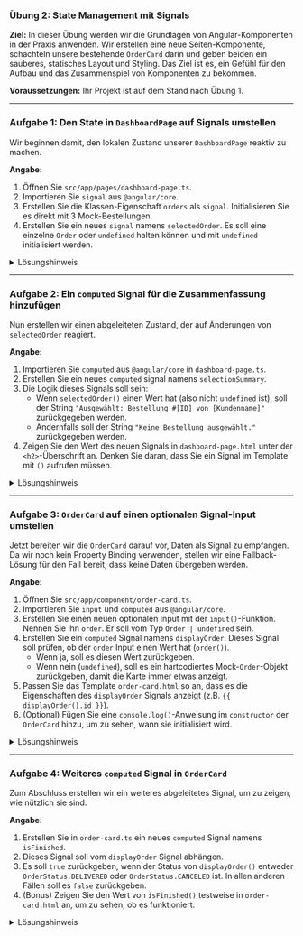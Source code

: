 ### **Übung 2: State Management mit Signals**

**Ziel:** In dieser Übung werden wir die Grundlagen von Angular-Komponenten in der Praxis anwenden. Wir erstellen eine neue Seiten-Komponente, schachteln unsere bestehende `OrderCard` darin und geben beiden ein sauberes, statisches Layout und Styling. Das Ziel ist es, ein Gefühl für den Aufbau und das Zusammenspiel von Komponenten zu bekommen.

**Voraussetzungen:** Ihr Projekt ist auf dem Stand nach Übung 1.

-----

### **Aufgabe 1: Den State in `DashboardPage` auf Signals umstellen**

Wir beginnen damit, den lokalen Zustand unserer `DashboardPage` reaktiv zu machen.

**Angabe:**

1.  Öffnen Sie `src/app/pages/dashboard-page.ts`.
2.  Importieren Sie `signal` aus `@angular/core`.
3.  Erstellen Sie die Klassen-Eigenschaft `orders` als `signal`. Initialisieren Sie es direkt mit 3 Mock-Bestellungen.
4.  Erstellen Sie ein neues `signal` namens `selectedOrder`. Es soll eine einzelne `Order` oder `undefined` halten können und mit `undefined` initialisiert werden.

<details>
<summary>Lösungshinweis</summary>

```typescript
import { Component, signal } from '@angular/core';
import { Order } from '../../model/order';
import { OrderStatus } from '../../model/order-status';
// ... andere imports

@Component({ /* ... */ })
export class DashboardPage {
  // 1. 'orders' ist jetzt ein Writable Signal
  orders = signal<Order[]>([
    { id: 101, customerName: 'Manner GmbH', amount: 250.50, status: OrderStatus.DELIVERED, orderDate: "2024-07-15T10:30:00Z"},
    { id: 102, customerName: 'BitPanda GmbH', amount: 1200.00, status: OrderStatus.SHIPPED, orderDate: "2024-07-15T10:30:00Z" },
    { id: 103, customerName: 'Puch OG', amount: 80.00, status: OrderStatus.PENDING, orderDate: "2024-07-15T10:30:00Z" }
  ]);
  
  // 2. 'selectedOrder' ist ein neues Writable Signal
  selectedOrder = signal<Order | undefined>(undefined);
}
```

</details>

-----

### **Aufgabe 2: Ein `computed` Signal für die Zusammenfassung hinzufügen**

Nun erstellen wir einen abgeleiteten Zustand, der auf Änderungen von `selectedOrder` reagiert.

**Angabe:**

1.  Importieren Sie `computed` aus `@angular/core` in `dashboard-page.ts`.
2.  Erstellen Sie ein neues `computed` signal namens `selectionSummary`.
3.  Die Logik dieses Signals soll sein:
    * Wenn `selectedOrder()` einen Wert hat (also nicht `undefined` ist), soll der String `"Ausgewählt: Bestellung #[ID] von [Kundenname]"` zurückgegeben werden.
    * Andernfalls soll der String `"Keine Bestellung ausgewählt."` zurückgegeben werden.
4.  Zeigen Sie den Wert des neuen Signals in `dashboard-page.html` unter der `<h2>`-Überschrift an. Denken Sie daran, dass Sie ein Signal im Template mit `()` aufrufen müssen.

<details>
<summary>Lösungshinweis</summary>

**`dashboard-page.ts`:**

```typescript
// ... imports
import { Component, signal, computed } from '@angular/core'; 
// ...

export class DashboardPage {
  // ... bestehende signals

  selectionSummary = computed(() => {
    const selected = this.selectedOrder();
    if (selected) {
      return `Ausgewählt: Bestellung #${selected.id} von ${selected.customerName}`;
    }
    return 'Keine Bestellung ausgewählt.';
  });
}
```

**`dashboard-page.html`:**

```html
<!-- Restliche Struktur -->
<h2>Aktuelle Bestellungen</h2>
<p>{{ selectionSummary() }}</p> 
<app-order-card />
<!-- Restliche Struktur -->
```

</details>

-----

### **Aufgabe 3: `OrderCard` auf einen optionalen Signal-Input umstellen**

Jetzt bereiten wir die `OrderCard` darauf vor, Daten als Signal zu empfangen. Da wir noch kein Property Binding verwenden, stellen wir eine Fallback-Lösung für den Fall bereit, dass keine Daten übergeben werden.

**Angabe:**

1.  Öffnen Sie `src/app/component/order-card.ts`.
2.  Importieren Sie `input` und `computed` aus `@angular/core`.
3.  Erstellen Sie einen neuen optionalen Input mit der `input()`-Funktion. Nennen Sie ihn `order`. Er soll vom Typ `Order | undefined` sein.
4.  Erstellen Sie ein `computed` Signal namens `displayOrder`. Dieses Signal soll prüfen, ob der `order` Input einen Wert hat (`order()`).
    * Wenn ja, soll es diesen Wert zurückgeben.
    * Wenn nein (`undefined`), soll es ein hartcodiertes Mock-`Order`-Objekt zurückgeben, damit die Karte immer etwas anzeigt.
5.  Passen Sie das Template `order-card.html` so an, dass es die Eigenschaften des `displayOrder` Signals anzeigt (z.B. `{{ displayOrder().id }}`).
6.  (Optional) Fügen Sie eine `console.log()`-Anweisung im `constructor` der `OrderCard` hinzu, um zu sehen, wann sie initialisiert wird.

<details>
<summary>Lösungshinweis</summary>

**`order-card.ts`:**

```typescript
import { Component, computed, input } from '@angular/core';
import { Order } from '../../model/order';
import { OrderStatus } from '../../model/order-status';

@Component({ /* ... */ })
export class OrderCard {
// 1. Optionaler Signal-Input
  order = input<Order | undefined>();

  // 2. Mock-Daten als Fallback
  private mockOrder: Order = {
    id: 999,
    customerName: 'Mock Customer',
    amount: 123.45,
    status: OrderStatus.PENDING,
    orderDate: "2025-07-15T10:30:00Z"
  };

  // 3. Computed Signal für die Anzeige
  displayOrder = computed(() => {
    return this.order() ?? this.mockOrder;
  });

  constructor() {
    console.log('OrderCard initialized');
    console.log(this.order());
  }
}
```

**`order-card.html`:**

```html
<div class="card-header">
  <h3>Bestellung #{{ displayOrder().id }}</h3>
  <span>Status: {{ displayOrder().status }}</span>
</div>
<div class="card-body">
  <p>Kunde: {{ displayOrder().customerName }}</p>
  <p>Betrag: {{ displayOrder().amount }} €</p>
</div>
```

</details>

-----

### **Aufgabe 4: Weiteres `computed` Signal in `OrderCard`**

Zum Abschluss erstellen wir ein weiteres abgeleitetes Signal, um zu zeigen, wie nützlich sie sind.

**Angabe:**

1.  Erstellen Sie in `order-card.ts` ein neues `computed` Signal namens `isFinished`.
2.  Dieses Signal soll vom `displayOrder` Signal abhängen.
3.  Es soll `true` zurückgeben, wenn der Status von `displayOrder()` entweder `OrderStatus.DELIVERED` oder `OrderStatus.CANCELED` ist. In allen anderen Fällen soll es `false` zurückgeben.
4.  (Bonus) Zeigen Sie den Wert von `isFinished()` testweise in `order-card.html` an, um zu sehen, ob es funktioniert.

<details>
<summary>Lösungshinweis</summary>

**`order-card.ts`:**

```typescript
// ... in der OrderCard Klasse ...

export class OrderCard {
  // ... bestehende Signale ...

  isFinished = computed(() => {
    const currentStatus = this.displayOrder().status;
    return currentStatus === OrderStatus.DELIVERED || currentStatus === OrderStatus.CANCELED;
  });

  // ...
}
```

**`order-card.html` (Bonus):**

```html
<div class="card-footer">
  <p>Ist abgeschlossen: {{ isFinished() }}</p>
</div>
```

```css
.card-footer {
    /*
     * Eine feine Linie trennt den Body vom Footer, ähnlich wie beim Header.
     * Das sorgt für eine klare visuelle Gliederung.
     */
    border-top: 1px solid #e0e0e0;
    padding: 0.75rem 1rem; /* Etwas weniger vertikales Padding als im Body/Header. */
    background-color: #f8f9fa; /* Die gleiche helle Hintergrundfarbe wie im Header für Konsistenz. */
    text-align: right; /* Richtet den Inhalt rechts aus, oft nützlich für Aktionen oder Status-Flags. */
}

/*
 * Spezifisches Styling für den Paragraphen innerhalb des Footers.
 */
.card-footer p {
    margin: 0; /* Entfernt den Standard-Außenabstand des Paragraphen. */
    font-size: 0.85rem; /* Etwas kleinerer Text für sekundäre Informationen. */
    font-style: italic; /* Kursivschrift, um den informativen Charakter zu betonen. */
    color: #6c757d; /* Ein gedämpftes Grau, da es sich um eine Metainformation handelt. */
}
```

</details>
